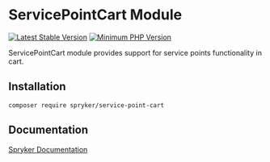 # ServicePointCart Module
[![Latest Stable Version](https://poser.pugx.org/spryker/service-point-cart/v/stable.svg)](https://packagist.org/packages/spryker/service-point-cart)
[![Minimum PHP Version](https://img.shields.io/badge/php-%3E%3D%208.3-8892BF.svg)](https://php.net/)

ServicePointCart module provides support for service points functionality in cart.

## Installation

```
composer require spryker/service-point-cart
```

## Documentation

[Spryker Documentation](https://docs.spryker.com)
